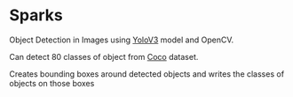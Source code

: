 # Sparks

Object Detection in Images using [YoloV3](https://pjreddie.com/darknet/yolo/) model and OpenCV.

Can detect 80 classes of object from [Coco](https://cocodataset.org/#home) dataset.

Creates bounding boxes around detected objects and writes the classes of objects on those boxes
